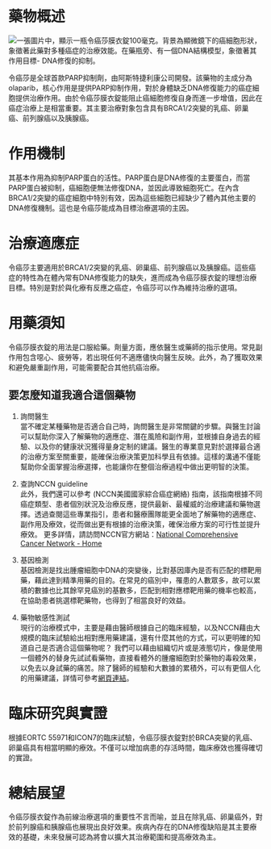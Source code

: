 # 藥物概述
![一張圖片中，顯示一瓶令癌莎膜衣錠100毫克。背景為顯微鏡下的癌細胞形狀，象徵著此藥對多種癌症的治療效能。在藥瓶旁、有一個DNA結構模型，象徵著其作用目標- DNA修復的抑制。](https://i.imgur.com/KG6EEy5.jpeg)

令癌莎是全球首款PARP抑制劑，由阿斯特捷利康公司開發。該藥物的主成分為olaparib，核心作用是提供PARP抑制作用，對於身體缺乏DNA修復能力的癌症細胞提供治療作用。由於令癌莎膜衣錠能阻止癌細胞修復自身而進一步增值，因此在癌症治療上是相當重要。其主要治療對象包含具有BRCA1/2突變的乳癌、卵巢癌、前列腺癌以及胰腺癌。

# 作用機制

其基本作用為抑制PARP蛋白的活性。PARP蛋白是DNA修復的主要蛋白，而當PARP蛋白被抑制，癌細胞便無法修復DNA，並因此導致細胞死亡。在內含BRCA1/2突變的癌症細胞中特別有效，因為這些細胞已經缺少了體內其他主要的DNA修復機制。這也是令癌莎能成為目標治療選項的主因。

# 治療適應症

令癌莎主要適用於BRCA1/2突變的乳癌、卵巢癌、前列腺癌以及胰腺癌。這些癌症的特性為在體內常有DNA修復能力的缺失，進而成為令癌莎膜衣錠的理想治療目標。特別是對於與化療有反應之癌症，令癌莎可以作為維持治療的選項。

# 用藥須知

令癌莎膜衣錠的用法是口服給藥。劑量方面，應依醫生或藥師的指示使用。常見副作用包含噁心、疲勞等，若出現任何不適應儘快向醫生反映。此外，為了獲取效果和避免嚴重副作用，可能需要配合其他抗癌治療。

## 要怎麼知道我適合這個藥物 

1. 詢問醫生  
當不確定某種藥物是否適合自己時，詢問醫生是非常關鍵的步驟。與醫生討論可以幫助你深入了解藥物的適應症、潛在風險和副作用，並根據自身過去的經驗、以及你的健康狀況獲得量身定制的建議。醫生的專業意見對於選擇最合適的治療方案至關重要，能確保治療決策更加科學且有依據。這樣的溝通不僅能幫助你全面掌握治療選擇，也能讓你在整個治療過程中做出更明智的決策。 

2. 查詢NCCN guideline  
此外，我們還可以參考 (NCCN美國國家綜合癌症網絡) 指南，該指南根據不同癌症類型、患者個別狀況及治療反應，提供最新、最權威的治療建議和藥物選擇。透過查閱這些專業指引，患者和醫療團隊能更全面地了解藥物的適應症、副作用及療效，從而做出更有根據的治療決策，確保治療方案的可行性並提升療效。 
更多詳情，請訪問NCCN官方網站：[National Comprehensive Cancer Network - Home](https://www.nccn.org/)

3. 基因檢測  
基因檢測是找出腫瘤細胞中DNA的突變後，比對基因庫內是否有匹配的標靶用藥，藉此達到精準用藥的目的。在常見的癌別中，罹患的人數眾多，故可以累積的數據也比其餘罕見癌別的基數多，匹配到相對應標靶用藥的機率也較高，在協助患者挑選標靶藥物，也得到了相當良好的效益。 

4. 藥物敏感性測試  
現行的治療模式中，主要是藉由醫師根據自己的臨床經驗，以及NCCN藉由大規模的臨床試驗給出相對應用藥建議，還有什麼其他的方式，可以更明確的知道自己是否適合這個藥物呢？ 
我們可以藉由組織切片或是液態切片，像是使用一個體外的替身先試試看藥物，直接看體外的腫瘤細胞對於藥物的毒殺效果，以免去以身試藥的痛苦。除了醫師的經驗和大數據的累積外，可以有更個人化的用藥建議，詳情可參考[網頁連結](https://info.cancerfree.io/)。 

# 臨床研究與實證

根據EORTC 55971和ICON7的臨床試驗，令癌莎膜衣錠對於BRCA突變的乳癌、卵巢癌具有相當明顯的療效。不僅可以增加病患的存活時間，臨床療效也獲得確切的實證。

# 總結展望

令癌莎膜衣錠作為前線治療選項的重要性不言而喻，並且在除乳癌、卵巢癌外，對於前列腺癌和胰腺癌也展現出良好效果。疾病內存在的DNA修復缺陷是其主要療效的基礎，未來發展可認為將會以擴大其治療範圍和提高療效為主。
